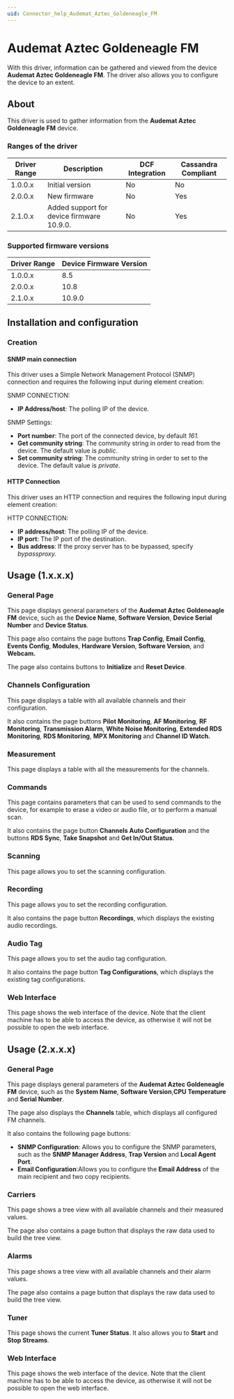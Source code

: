 ```yaml
---
uid: Connector_help_Audemat_Aztec_Goldeneagle_FM
---
```


# Audemat Aztec Goldeneagle FM

With this driver, information can be gathered and viewed from the device **Audemat Aztec Goldeneagle FM**. The driver also allows you to configure the device to an extent.

## About

This driver is used to gather information from the **Audemat Aztec Goldeneagle FM** device.

### Ranges of the driver

| **Driver Range** | **Description**                           | **DCF Integration** | **Cassandra Compliant** |
|------------------|-------------------------------------------|---------------------|-------------------------|
| 1.0.0.x          | Initial version                           | No                  | No                      |
| 2.0.0.x          | New firmware                              | No                  | Yes                     |
| 2.1.0.x          | Added support for device firmware 10.9.0. | No                  | Yes                     |

### Supported firmware versions

| **Driver Range** | **Device Firmware Version** |
|------------------|-----------------------------|
| 1.0.0.x          | 8.5                         |
| 2.0.0.x          | 10.8                        |
| 2.1.0.x          | 10.9.0                      |

## Installation and configuration

### Creation

#### SNMP main connection

This driver uses a Simple Network Management Protocol (SNMP) connection and requires the following input during element creation:

SNMP CONNECTION:

- **IP Address/host**: The polling IP of the device.

SNMP Settings:

- **Port number**: The port of the connected device, by default *161.*
- **Get community string**: The community string in order to read from the device. The default value is *public*.
- **Set community string**: The community string in order to set to the device. The default value is *private*.

#### HTTP Connection

This driver uses an HTTP connection and requires the following input during element creation:

HTTP CONNECTION:

- **IP address/host**: The polling IP of the device.
- **IP port**: The IP port of the destination.
- **Bus address**: If the proxy server has to be bypassed, specify *bypassproxy.*

## Usage (1.x.x.x)

### General Page

This page displays general parameters of the **Audemat Aztec Goldeneagle FM** device, such as the **Device Name**, **Software Version**, **Device Serial Number** and **Device Status**.

This page also contains the page buttons **Trap Config**, **Email Config**, **Events Config**, **Modules**, **Hardware Version**, **Software Version**, and **Webcam.**

The page also contains buttons to **Initialize** and **Reset Device**.

### Channels Configuration

This page displays a table with all available channels and their configuration.

It also contains the page buttons **Pilot Monitoring**, **AF Monitoring**, **RF Monitoring**, **Transmission Alarm**, **White Noise Monitoring**, **Extended RDS Monitoring**, **RDS Monitoring**, **MPX Monitoring** and **Channel ID Watch.**

### Measurement

This page displays a table with all the measurements for the channels.

### Commands

This page contains parameters that can be used to send commands to the device, for example to erase a video or audio file, or to perform a manual scan.

It also contains the page button **Channels Auto Configuration** and the buttons **RDS Sync**, **Take Snapshot** and **Get In/Out Status**.

### Scanning

This page allows you to set the scanning configuration.

### Recording

This page allows you to set the recording configuration.

It also contains the page button **Recordings**, which displays the existing audio recordings.

### Audio Tag

This page allows you to set the audio tag configuration.

It also contains the page button **Tag Configurations**, which displays the existing tag configurations.

### Web Interface

This page shows the web interface of the device. Note that the client machine has to be able to access the device, as otherwise it will not be possible to open the web interface.

## Usage (2.x.x.x)

### General Page

This page displays general parameters of the **Audemat Aztec Goldeneagle FM** device, such as the **System Name**, **Software Version**,**CPU Temperature** and **Serial Number**.

The page also displays the **Channels** table, which displays all configured FM channels.

It also contains the following page buttons:

- **SNMP Configuration**: Allows you to configure the SNMP parameters, such as the **SNMP Manager Address**, **Trap Version** and **Local Agent Port**.
- **Email Configuration**:Allows you to configure the **Email Address** of the main recipient and two copy recipients.

### Carriers

This page shows a tree view with all available channels and their measured values.

The page also contains a page button that displays the raw data used to build the tree view.

### Alarms

This page shows a tree view with all available channels and their alarm values.

The page also contains a page button that displays the raw data used to build the tree view.

### Tuner

This page shows the current **Tuner Status**. It also allows you to **Start** and **Stop Streams**.

### Web Interface

This page shows the web interface of the device. Note that the client machine has to be able to access the device, as otherwise it will not be possible to open the web interface.
